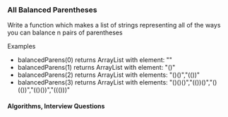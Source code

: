 ### All Balanced Parentheses

<p> Write a function which makes a list of strings representing all of the ways you can balance n pairs of parentheses

<p> Examples

- balancedParens(0) returns ArrayList<String> with element:  ""
- balancedParens(1) returns ArrayList<String> with element:  "()"
- balancedParens(2) returns ArrayList<String> with elements: "()()","(())"
- balancedParens(3) returns ArrayList<String> with elements: "()()()","(())()","()(())","(()())","((()))"

#### Algorithms, Interview Questions
